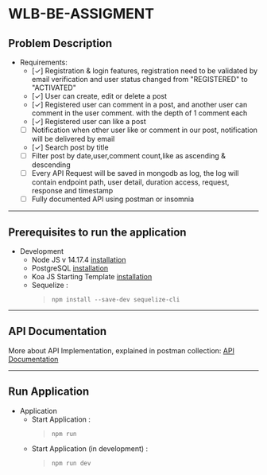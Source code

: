 # WLB-BE-ASSIGMENT

## Problem Description

* Requirements:
  * [✓] Registration & login features, registration need to be validated by email verification and user status changed from "REGISTERED" to "ACTIVATED"
  * [✓] User can create, edit or delete a post
  * [✓] Registered user can comment in a post, and another user can comment in the user comment. with the depth of 1 comment each
  * [✓] Registered user can like a post 
  * [ ] Notification when other user like or comment in our post, notification will be delivered by email
  * [✓] Search post by title
  * [ ] Filter post by date,user,comment count,like as ascending & descending
  * [ ] Every API Request will be saved in mongodb as log, the log will contain endpoint path, user detail, duration access, request, response and timestamp
  * [ ] Fully documented API using postman or insomnia
---

## Prerequisites to run the application

* Development
  * Node JS v 14.17.4 [installation]([stackoverflow.com/questions/37405528/ddg#38909715](https://www.digitalocean.com/community/tutorials/how-to-install-node-js-on-ubuntu-18-04))
  * PostgreSQL [installation](https://www.digitalocean.com/community/tutorials/how-to-install-and-use-postgresql-on-ubuntu-18-04)
  * Koa JS Starting Template [installation](https://github.com/tonyghiani/create-koa-application)
  * Sequelize :
    >   `npm install --save-dev sequelize-cli`

---
## API Documentation
More about API Implementation, explained in postman collection:
[API Documentation](https://documenter.getpostman.com/view/8882188/Uyxogiew)

---

## Run Application

* Application
  * Start Application :
    >   `npm run`
  * Start Application (in development) :
    >   `npm run dev`

